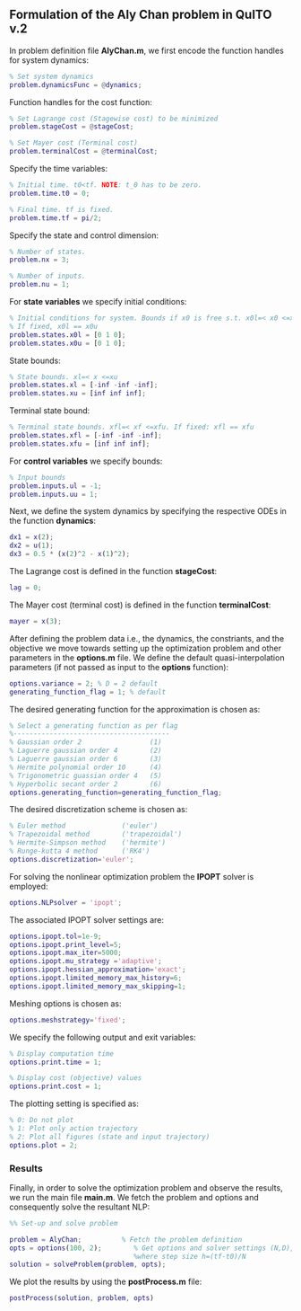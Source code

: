 ## Formulation of the Aly Chan problem in QuITO v.2
In problem definition file **AlyChan.m**, we first encode the function handles for system dynamics:
```matlab
% Set system dynamics
problem.dynamicsFunc = @dynamics;
```
Function handles for the cost function:
```matlab
% Set Lagrange cost (Stagewise cost) to be minimized
problem.stageCost = @stageCost;

% Set Mayer cost (Terminal cost)
problem.terminalCost = @terminalCost;
```
Specify the time variables:
```matlab
% Initial time. t0<tf. NOTE: t_0 has to be zero.
problem.time.t0 = 0; 

% Final time. tf is fixed.
problem.time.tf = pi/2;
```
Specify the state and control dimension:
```matlab
% Number of states.
problem.nx = 3;

% Number of inputs.
problem.nu = 1;
```
For **state variables** we specify initial conditions:
```matlab
% Initial conditions for system. Bounds if x0 is free s.t. x0l=< x0 <=x0u
% If fixed, x0l == x0u
problem.states.x0l = [0 1 0]; 
problem.states.x0u = [0 1 0];
```
State bounds:
```matlab
% State bounds. xl=< x <=xu
problem.states.xl = [-inf -inf -inf];
problem.states.xu = [inf inf inf];
```
Terminal state bound:
```matlab
% Terminal state bounds. xfl=< xf <=xfu. If fixed: xfl == xfu
problem.states.xfl = [-inf -inf -inf]; 
problem.states.xfu = [inf inf inf];
```
For **control variables** we specify bounds:
```matlab
% Input bounds
problem.inputs.ul = -1;
problem.inputs.uu = 1;
```
Next, we define the system dynamics by specifying the respective ODEs in the function **dynamics**:
```matlab
dx1 = x(2);
dx2 = u(1);
dx3 = 0.5 * (x(2)^2 - x(1)^2);
```
The Lagrange cost is defined in the function **stageCost**:
```matlab
lag = 0;
```
The Mayer cost (terminal cost) is defined in the function **terminalCost**:
```matlab
mayer = x(3);
```
After defining the problem data i.e., the dynamics, the constriants, and the objective we move towards setting up the optimization problem and other parameters in the **options.m** file. We define the default quasi-interpolation parameters (if not passed as input to the **options** function):
```matlab
options.variance = 2; % D = 2 default
generating_function_flag = 1; % default
```
The desired generating function for the approximation is chosen as: 
```matlab
% Select a generating function as per flag
%---------------------------------------
% Gaussian order 2                 (1)
% Laguerre gaussian order 4        (2) 
% Laguerre gaussian order 6        (3) 
% Hermite polynomial order 10      (4)
% Trigonometric guassian order 4   (5)
% Hyperbolic secant order 2        (6) 
options.generating_function=generating_function_flag;
```
The desired discretization scheme is chosen as:
```matlab
% Euler method              ('euler')
% Trapezoidal method        ('trapezoidal') 
% Hermite-Simpson method    ('hermite') 
% Runge-kutta 4 method      ('RK4')
options.discretization='euler';
```
For solving the nonlinear optimization problem the **IPOPT** solver is employed:
```matlab
options.NLPsolver = 'ipopt';
```
The associated IPOPT solver settings are:
```matlab
options.ipopt.tol=1e-9;
options.ipopt.print_level=5;
options.ipopt.max_iter=5000;
options.ipopt.mu_strategy ='adaptive';
options.ipopt.hessian_approximation='exact';
options.ipopt.limited_memory_max_history=6;
options.ipopt.limited_memory_max_skipping=1;
```
Meshing options is chosen as:
```matlab
options.meshstrategy='fixed';
```
We specify the following output and exit variables: 
```matlab
% Display computation time
options.print.time = 1;

% Display cost (objective) values
options.print.cost = 1;
```
The plotting setting is specified as:
```matlab
% 0: Do not plot
% 1: Plot only action trajectory
% 2: Plot all figures (state and input trajectory)
options.plot = 2;
```
### Results
Finally, in order to solve the optimization problem and observe the results, we run the main file **main.m**. We fetch the problem and options and consequently solve the resultant NLP:
```matlab
%% Set-up and solve problem

problem = AlyChan;          % Fetch the problem definition
opts = options(100, 2);        % Get options and solver settings (N,D),
                               %where step size h=(tf-t0)/N
solution = solveProblem(problem, opts);
```
We plot the results by using the **postProcess.m** file:
```matlab
postProcess(solution, problem, opts)
```


